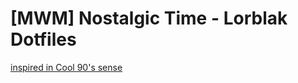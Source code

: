 # [MWM] Nostalgic Time - Lorblak Dotfiles

[inspired in Cool 90's sense](https://github.com/AlexisMtzGasca/mwm-arch-alexis)

